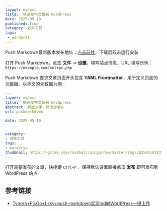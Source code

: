 ```yaml
---
layout: mypost
title:  快速发布文章到 WordPress
date: 2025-05-10
published: true
category: 效率工具
tags: 
 - wordprss
---
```


Push Markdown最新版本发布地址：[点击前往](http://download.szx.life/push-markdown)，下载后双击运行安装

打开  Push Markdown，点击 **文件** → **设置**，填写站点信息，URL 填写示例：`https://example.com/xmlrpc.php`

Push Markdown 要求文章页面开头包含 **YAML Frontmatter**，用于定义页面的元数据，以本文的元数据为例：

```yaml
---
layout: mypost
title:  快速发布文章到 Wordpress
abstract: 解放双手，修改即发布
url: pushmarkdown

date: 2025-05-10


category: 
- 效率工具
tags: 
- wordprss
thumbnail: https://gitee.com/raimbalt/picgo/raw/master/img/20250510183143.jpg
---
```

打开需要发布的文章，快捷键 `Ctrl+P` ，保持默认设置直接点击 **发布** 即可发布到 WordPress 站点

## 参考链接

- [Typora+PicGo+Lsky+push-markdown实现md向WordPress一键上传](https://blog.csdn.net/Jeff_12138/article/details/126756696)